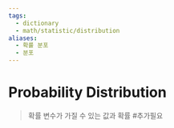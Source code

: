 ```yaml
---
tags:
  - dictionary
  - math/statistic/distribution
aliases:
  - 확률 분포
  - 분포
---
```

# Probability Distribution
> 확률 변수가 가질 수 있는 값과 확률
#추가필요 